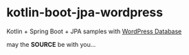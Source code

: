 kotlin-boot-jpa-wordpress
=========================

Kotlin + Spring Boot + JPA samples with [WordPress Database](https://codex.wordpress.org/Database_Description)

may the **SOURCE** be with you...